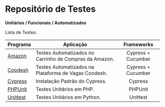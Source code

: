 # Repositório de Testes 

<p><b>Unitários / Funcionais / Automatizados</b><br/></p>

<p>Lista de Testes:</p>

Programa            | Aplicação | Frameworks
----------------- | -------- | :---------:
[Amazon](https://github.com/lucasbguima/QA-Tester/tree/main/Amazon)  | Testes Automatizados no Carrinho de Compras da Amazon.| Cypress + Cucumber
[Coodesh](https://github.com/lucasbguima/QA-Tester/tree/main/Coodesh)  | Testes Automatizados na Plataforma de Vagas Coodesh.| Cypress + Cucumber
[Cypress](https://github.com/lucasbguima/QA-Tester/tree/main/Cypress)  | Instalação Padrão do Cypress.| Cypress 
[PHPUnit](https://github.com/lucasbguima/QA-Tester/tree/main/PHPUnit)  | Testes Unitários em PHP.| PHPUnit
[Unittest](https://github.com/lucasbguima/QA-Tester/tree/main/Unittest)  | Testes Unitários em Python.| Unittest